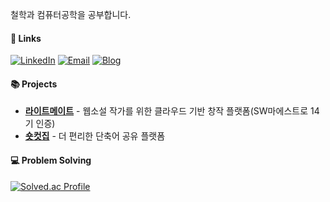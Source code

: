 철학과 컴퓨터공학을 공부합니다.

#### 🔗 Links

[![LinkedIn](https://img.shields.io/badge/LinkedIn-0A66C2?style=flat-square&logo=LinkedIn&logoColor=white)](https://www.linkedin.com/in/jeonguk-yim/)
[![Email](https://img.shields.io/badge/Email-EA4335?style=flat-square&logo=Gmail&logoColor=white)](mailto:yju0808@naver.com)
[![Blog](https://img.shields.io/badge/Blog-03C75A?style=flat-square&logo=bookstack&logoColor=white)](https://blog.naver.com/kant_lim)

#### 📚 Projects

- [**라이트메이트**](https://www.write-mate.net) - 웹소설 작가를 위한 클라우드 기반 창작 플랫폼(SW마에스트로 14기 인증)
- [**숏컷집**](https://github.com/Team-ShortcutsZip/MacC-Team-HappyAnding) - 더 편리한 단축어 공유 플랫폼

#### 💻 Problem Solving

[![Solved.ac Profile](http://mazassumnida.wtf/api/v2/generate_badge?boj=yju0808)](https://solved.ac/yju0808)
